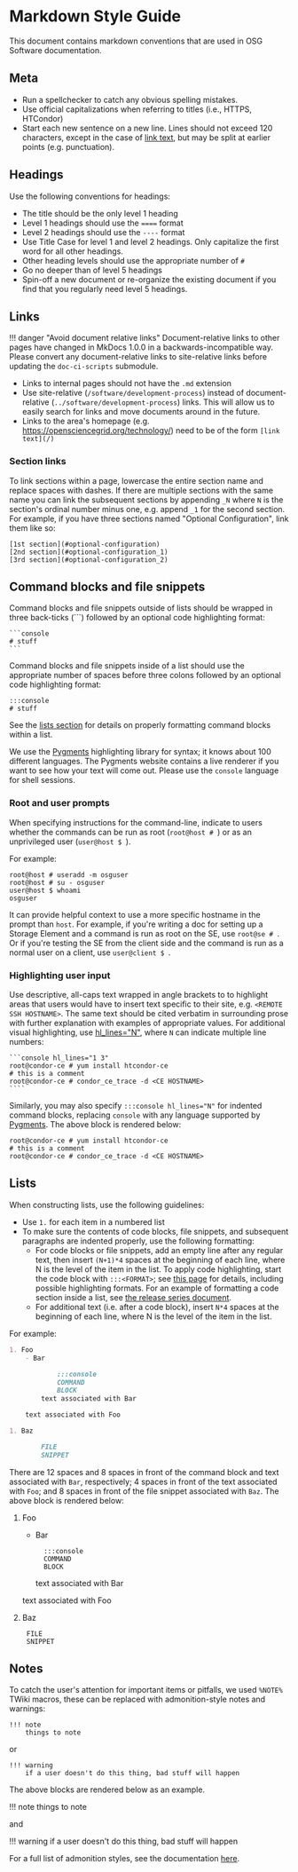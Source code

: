 Markdown Style Guide
====================

This document contains markdown conventions that are used in OSG Software documentation.

Meta
----

- Run a spellchecker to catch any obvious spelling mistakes.
- Use official capitalizations when referring to titles (i.e., HTTPS, HTCondor)
- Start each new sentence on a new line.
  Lines should not exceed 120 characters, except in the case of [link text](#links),
  but may be split at earlier points (e.g. punctuation).

Headings
--------

Use the following conventions for headings:

- The title should be the only level 1 heading
- Level 1 headings should use the `====` format
- Level 2 headings should use the `----` format
- Use Title Case for level 1 and level 2 headings. Only capitalize the first word for all other headings.
- Other heading levels should use the appropriate number of `#`
- Go no deeper than of level 5 headings
- Spin-off a new document or re-organize the existing document if you find that you regularly need level 5 headings.

Links
-----

!!! danger "Avoid document relative links"
    Document-relative links to other pages have changed in MkDocs 1.0.0 in a backwards-incompatible way.
    Please convert any document-relative links to site-relative links before updating the `doc-ci-scripts` submodule.

- Links to internal pages should not have the `.md` extension
- Use site-relative (`/software/development-process`) instead of document-relative (`../software/development-process`)
  links.
  This will allow us to easily search for links and move documents around in the future.
- Links to the area's homepage (e.g. https://opensciencegrid.org/technology/) need to be of the form `[link text](/)`

### Section links ###

To link sections within a page, lowercase the entire section name and replace spaces with dashes. If there are multiple
sections with the same name you can link the subsequent sections by appending `_N` where `N` is the section's ordinal
number minus one, e.g. append `_1` for the second section. For example, if you have three sections named "Optional
Configuration", link them like so:

```
[1st section](#optional-configuration)
[2nd section](#optional-configuration_1)
[3rd section](#optional-configuration_2)
```

Command blocks and file snippets
--------------------------------

Command blocks and file snippets outside of lists should be wrapped in three back-ticks (\`\`\`) followed by an optional
code highlighting format:

    ```console
    # stuff
    ```

Command blocks and file snippets inside of a list should use the appropriate number of spaces before three
colons followed by an optional code highlighting format:

```
:::console
# stuff
```

See the [lists section](#lists) for details on properly formatting command blocks within a list.

We use the [Pygments](http://pygments.org/) highlighting library for syntax; it knows about 100 different languages.
The Pygments website contains a live renderer if you want to see how your text will come out.  Please use the `console`
language for shell sessions.

### Root and user prompts ###

When specifying instructions for the command-line, indicate to users whether the commands can be run as root 
(`root@host # `) or as an unprivileged user (`user@host $ `).

For example:

```console
root@host # useradd -m osguser
root@host # su - osguser
user@host $ whoami
osguser
```

It can provide helpful context to use a more specific hostname in the prompt than `host`.
For example, if you're writing a doc for setting up a Storage Element and a command is run as root on the SE, use `root@se # `.
Or if you're testing the SE from the client side and the command is run as a normal user on a client, use `user@client $ `.

### Highlighting user input  ###

Use descriptive, all-caps text wrapped in angle brackets to to highlight areas that users would have to insert text
specific to their site, e.g. `<REMOTE SSH HOSTNAME>`.
The same text should be cited verbatim in surrounding prose with further explanation with examples of appropriate values.
For additional visual highlighting,
use [hl_lines="N"](https://squidfunk.github.io/mkdocs-material/extensions/codehilite/#highlighting-specific-lines),
where `N` can indicate multiple line numbers:

~~~console
```console hl_lines="1 3"
root@condor-ce # yum install htcondor-ce
# this is a comment
root@condor-ce # condor_ce_trace -d <CE HOSTNAME>
````
~~~

Similarly, you may also specify `:::console hl_lines="N"` for indented command blocks, replacing `console` with any
language supported by [Pygments](http://pygments.org/languages/).
The above block is rendered below:

```console hl_lines="1 3"
root@condor-ce # yum install htcondor-ce
# this is a comment
root@condor-ce # condor_ce_trace -d <CE HOSTNAME>
```

Lists
-----

When constructing lists, use the following guidelines:

- Use `1.` for each item in a numbered list
- To make sure the contents of code blocks, file snippets, and subsequent paragraphs are indented properly, use the
  following formatting:
    - For code blocks or file snippets, add an empty line after any regular text, then insert `(N+1)*4` spaces at the
      beginning of each line, where N is the level of the item in the list. To apply code highlighting, start the code
      block with `:::<FORMAT>`; see [this page](http://squidfunk.github.io/mkdocs-material/extensions/codehilite/) for
      details, including possible highlighting formats.  For an example of formatting a code section inside a list, see
      [the release series document](https://github.com/opensciencegrid/docs/blame/fd631cfa594b0726e021584dc12d9cf2a3a69206/docs/release/release_series.md#L110-L118).
    - For additional text (i.e. after a code block), insert `N*4` spaces at the beginning of each line, where N is the
      level of the item in the list.

For example:

```markdown
1. Foo
    - Bar

            :::console
            COMMAND
            BLOCK
        text associated with Bar

    text associated with Foo

1. Baz

        FILE
        SNIPPET

```

There are 12 spaces and 8 spaces in front of the command block and text associated with `Bar`, respectively; 4 spaces in
front of the text associated with `Foo`; and 8 spaces in front of the file snippet associated with `Baz`.  The above
block is rendered below:

1. Foo
    - Bar

            :::console
            COMMAND
            BLOCK
        text associated with Bar

    text associated with Foo

1. Baz

        FILE
        SNIPPET

Notes
-----

To catch the user's attention for important items or pitfalls, we used `%NOTE%` TWiki macros, these can be replaced with
admonition-style notes and warnings:

```
!!! note
    things to note
```

or

```
!!! warning
    if a user doesn't do this thing, bad stuff will happen
```

The above blocks are rendered below as an example.

!!! note
    things to note

and

!!! warning
    if a user doesn't do this thing, bad stuff will happen

For a full list of admonition styles, see the documentation
[here](https://squidfunk.github.io/mkdocs-material/extensions/admonition/).
